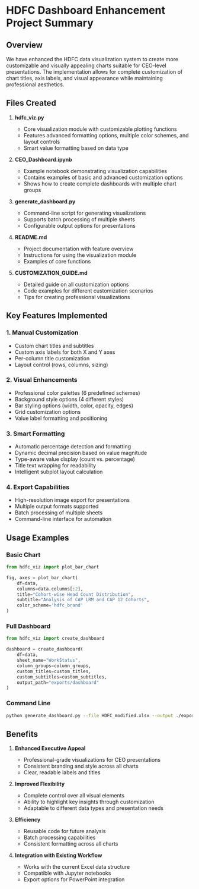 # HDFC Dashboard Enhancement Project Summary

## Overview
We have enhanced the HDFC data visualization system to create more customizable and visually appealing charts suitable for CEO-level presentations. The implementation allows for complete customization of chart titles, axis labels, and visual appearance while maintaining professional aesthetics.

## Files Created

1. **hdfc_viz.py**
   - Core visualization module with customizable plotting functions
   - Features advanced formatting options, multiple color schemes, and layout controls
   - Smart value formatting based on data type

2. **CEO_Dashboard.ipynb**
   - Example notebook demonstrating visualization capabilities
   - Contains examples of basic and advanced customization options
   - Shows how to create complete dashboards with multiple chart groups

3. **generate_dashboard.py**
   - Command-line script for generating visualizations
   - Supports batch processing of multiple sheets
   - Configurable output options for presentations

4. **README.md**
   - Project documentation with feature overview
   - Instructions for using the visualization module
   - Examples of core functions

5. **CUSTOMIZATION_GUIDE.md**
   - Detailed guide on all customization options
   - Code examples for different customization scenarios
   - Tips for creating professional visualizations

## Key Features Implemented

### 1. Manual Customization
- Custom chart titles and subtitles
- Custom axis labels for both X and Y axes
- Per-column title customization
- Layout control (rows, columns, sizing)

### 2. Visual Enhancements
- Professional color palettes (6 predefined schemes)
- Background style options (4 different styles)
- Bar styling options (width, color, opacity, edges)
- Grid customization options
- Value label formatting and positioning

### 3. Smart Formatting
- Automatic percentage detection and formatting
- Dynamic decimal precision based on value magnitude
- Type-aware value display (count vs. percentage)
- Title text wrapping for readability
- Intelligent subplot layout calculation

### 4. Export Capabilities
- High-resolution image export for presentations
- Multiple output formats supported
- Batch processing of multiple sheets
- Command-line interface for automation

## Usage Examples

### Basic Chart
```python
from hdfc_viz import plot_bar_chart

fig, axes = plot_bar_chart(
    df=data,
    columns=data.columns[:2],
    title="Cohort-wise Head Count Distribution",
    subtitle="Analysis of CAP LRM and CAP 12 Cohorts",
    color_scheme='hdfc_brand'
)
```

### Full Dashboard
```python
from hdfc_viz import create_dashboard

dashboard = create_dashboard(
    df=data,
    sheet_name="WorkStatus",
    column_groups=column_groups,
    custom_titles=custom_titles,
    custom_subtitles=custom_subtitles,
    output_path="exports/dashboard"
)
```

### Command Line
```bash
python generate_dashboard.py --file HDFC_modified.xlsx --output ./exports
```

## Benefits

1. **Enhanced Executive Appeal**
   - Professional-grade visualizations for CEO presentations
   - Consistent branding and style across all charts
   - Clear, readable labels and titles

2. **Improved Flexibility**
   - Complete control over all visual elements
   - Ability to highlight key insights through customization
   - Adaptable to different data types and presentation needs

3. **Efficiency**
   - Reusable code for future analysis
   - Batch processing capabilities
   - Consistent formatting across all charts

4. **Integration with Existing Workflow**
   - Works with the current Excel data structure
   - Compatible with Jupyter notebooks
   - Export options for PowerPoint integration
